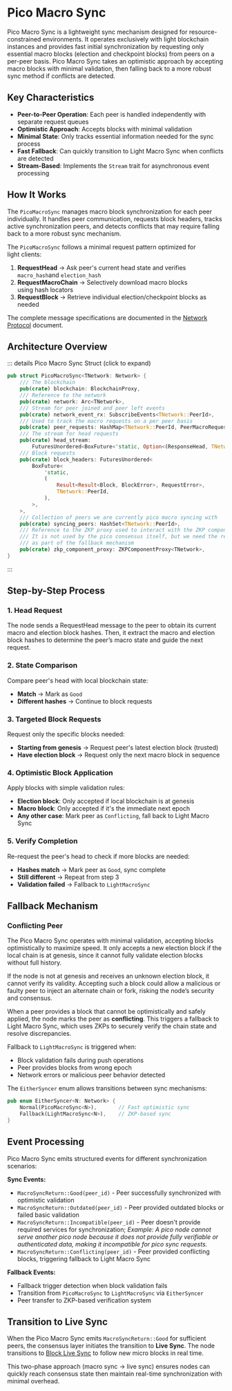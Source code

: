 # Pico Macro Sync

Pico Macro Sync is a lightweight sync mechanism designed for resource-constrained environments. It operates exclusively with light blockchain instances and provides fast initial synchronization by requesting only essential macro blocks (election and checkpoint blocks) from peers on a per-peer basis. Pico Macro Sync takes an optimistic approach by accepting macro blocks with minimal validation, then falling back to a more robust sync method if conflicts are detected.

## Key Characteristics

- **Peer-to-Peer Operation**: Each peer is handled independently with separate request queues
- **Optimistic Approach**: Accepts blocks with minimal validation
- **Minimal State**: Only tracks essential information needed for the sync process
- **Fast Fallback**: Can quickly transition to Light Macro Sync when conflicts are detected
- **Stream-Based**: Implements the `Stream` trait for asynchronous event processing

## How It Works

The `PicoMacroSync` manages macro block synchronization for each peer individually. It handles peer communication, requests block headers, tracks active synchronization peers, and detects conflicts that may require falling back to a more robust sync mechanism.

The `PicoMacroSync` follows a minimal request pattern optimized for light clients:

1. **RequestHead** → Ask peer's current head state and verifies `macro_hash`and `election_hash`
2. **RequestMacroChain** → Selectively download macro blocks using hash locators
3. **RequestBlock** → Retrieve individual election/checkpoint blocks as needed

The complete message specifications are documented in the [Network Protocol](/protocol/node-sync/network-protocol) document.

## Architecture Overview

::: details Pico Macro Sync Struct (click to expand)

```rust
pub struct PicoMacroSync<TNetwork: Network> {
    /// The blockchain
    pub(crate) blockchain: BlockchainProxy,
    /// Reference to the network
    pub(crate) network: Arc<TNetwork>,
    /// Stream for peer joined and peer left events
    pub(crate) network_event_rx: SubscribeEvents<TNetwork::PeerId>,
    /// Used to track the macro requests on a per peer basis
    pub(crate) peer_requests: HashMap<TNetwork::PeerId, PeerMacroRequests>,
    /// The stream for head requests
    pub(crate) head_stream:
        FuturesUnordered<BoxFuture<'static, Option<(ResponseHead, TNetwork::PeerId)>>>,
    /// Block requests
    pub(crate) block_headers: FuturesUnordered<
        BoxFuture<
            'static,
            (
                Result<Result<Block, BlockError>, RequestError>,
                TNetwork::PeerId,
            ),
        >,
    >,
    /// Collection of peers we are currently pico macro syncing with
    pub(crate) syncing_peers: HashSet<TNetwork::PeerId>,
    /// Reference to the ZKP proxy used to interact with the ZKP component
    /// It is not used by the pico consensus itself, but we need the reference
    /// as part of the fallback mechanism
    pub(crate) zkp_component_proxy: ZKPComponentProxy<TNetwork>,
}
```

:::

## Step-by-Step Process

### 1. Head Request

The node sends a RequestHead message to the peer to obtain its current macro and election block hashes. Then, it extract the macro and election block hashes to determine the peer’s macro state and guide the next request.

### 2. State Comparison

Compare peer's head with local blockchain state:

- **Match** → Mark as `Good`
- **Different hashes** → Continue to block requests

### 3. Targeted Block Requests

Request only the specific blocks needed:

- **Starting from genesis** → Request peer's latest election block (trusted)
- **Have election block** → Request only the next macro block in sequence

### 4. Optimistic Block Application

Apply blocks with simple validation rules:

- **Election block**: Only accepted if local blockchain is at genesis
- **Macro block**: Only accepted if it's the immediate next epoch
- **Any other case**: Mark peer as `Conflicting`, fall back to Light Macro Sync

### 5. Verify Completion

Re-request the peer's head to check if more blocks are needed:

- **Hashes match** → Mark peer as `Good`, sync complete
- **Still different** → Repeat from step 3
- **Validation failed** → Fallback to `LightMacroSync`

## Fallback Mechanism

### Conflicting Peer

The Pico Macro Sync operates with minimal validation, accepting blocks optimistically to maximize speed.
It only accepts a new election block if the local chain is at genesis, since it cannot fully validate election blocks without full history.

If the node is not at genesis and receives an unknown election block, it cannot verify its validity.
Accepting such a block could allow a malicious or faulty peer to inject an alternate chain or fork, risking the node’s security and consensus.

When a peer provides a block that cannot be optimistically and safely applied, the node marks the peer as **conflicting**. This triggers a fallback to Light Macro Sync, which uses ZKPs to securely verify the chain state and resolve discrepancies.

Fallback to `LightMacroSync` is triggered when:

- Block validation fails during push operations
- Peer provides blocks from wrong epoch
- Network errors or malicious peer behavior detected

The `EitherSyncer` enum allows transitions between sync mechanisms:

```rust
pub enum EitherSyncer<N: Network> {
    Normal(PicoMacroSync<N>),       // Fast optimistic sync
    Fallback(LightMacroSync<N>),    // ZKP-based sync
}
```

## Event Processing

Pico Macro Sync emits structured events for different synchronization scenarios:

**Sync Events:**

- `MacroSyncReturn::Good(peer_id)` - Peer successfully synchronized with optimistic validation
- `MacroSyncReturn::Outdated(peer_id)` - Peer provided outdated blocks or failed basic validation
- `MacroSyncReturn::Incompatible(peer_id)` - Peer doesn't provide required services for synchronization; _Example: A pico node cannot serve another pico node because it does not provide fully verifiable or authenticated data, making it incompatible for pico sync requests._
- `MacroSyncReturn::Conflicting(peer_id)` - Peer provided conflicting blocks, triggering fallback to Light Macro Sync

**Fallback Events:**

- Fallback trigger detection when block validation fails
- Transition from `PicoMacroSync` to `LightMacroSync` via `EitherSyncer`
- Peer transfer to ZKP-based verification system

## Transition to Live Sync

When the Pico Macro Sync emits `MacroSyncReturn::Good` for sufficient peers, the consensus layer initiates the transition to **Live Sync**. The node transitions to [Block Live Sync](../live-sync/block-live-sync) to follow new micro blocks in real time.

This two-phase approach (macro sync → live sync) ensures nodes can quickly reach consensus state then maintain real-time synchronization with minimal overhead.
